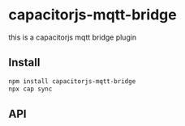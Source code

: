 # capacitorjs-mqtt-bridge

this is a capacitorjs mqtt bridge plugin

## Install

```bash
npm install capacitorjs-mqtt-bridge
npx cap sync
```

## API

<docgen-index></docgen-index>

<docgen-api>
<!-- run docgen to generate docs from the source -->
<!-- More info: https://github.com/ionic-team/capacitor-docgen -->
</docgen-api>
